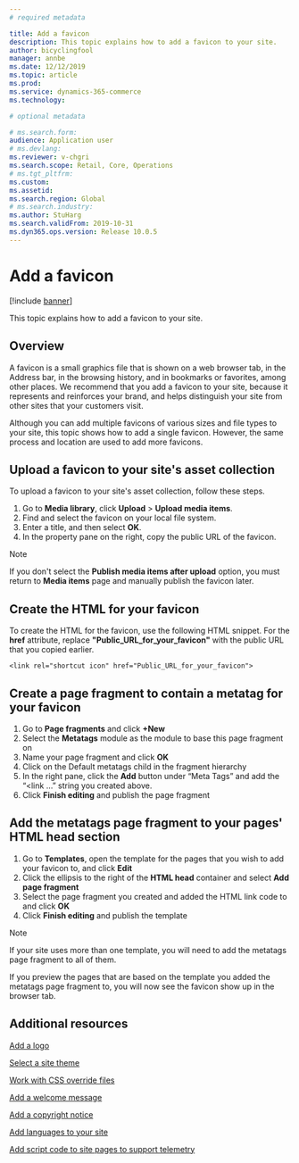 ```yaml
---
# required metadata

title: Add a favicon
description: This topic explains how to add a favicon to your site.
author: bicyclingfool
manager: annbe
ms.date: 12/12/2019
ms.topic: article
ms.prod: 
ms.service: dynamics-365-commerce
ms.technology: 

# optional metadata

# ms.search.form: 
audience: Application user
# ms.devlang: 
ms.reviewer: v-chgri
ms.search.scope: Retail, Core, Operations
# ms.tgt_pltfrm: 
ms.custom: 
ms.assetid: 
ms.search.region: Global
# ms.search.industry: 
ms.author: StuHarg
ms.search.validFrom: 2019-10-31
ms.dyn365.ops.version: Release 10.0.5
---
```


# Add a favicon


[!include [banner](includes/banner.md)]

This topic explains how to add a favicon to your site.

## Overview

A favicon is a small graphics file that is shown on a web browser tab, in the Address bar, in the browsing history, and in bookmarks or favorites, among other places. We recommend that you add a favicon to your site, because it represents and reinforces your brand, and helps distinguish your site from other sites that your customers visit.

Although you can add multiple favicons of various sizes and file types to your site, this topic shows how to add a single favicon. However, the same process and location are used to add more favicons.

## Upload a favicon to your site's asset collection

To upload a favicon to your site's asset collection, follow these steps.

1. Go to **Media library**, click  **Upload** \> **Upload media items**.
1. Find and select the favicon on your local file system.
1. Enter a title, and then select **OK**. 
1. In the property pane on the right, copy the public URL of the favicon.

> [!NOTE]
> If you don't select the **Publish media items after upload** option, you must return to **Media items** page and manually publish the favicon later.

## Create the HTML for your favicon

To create the HTML for the favicon, use the following HTML snippet. For the **href** attribute, replace **"Public\_URL\_for\_your\_favicon"** with the public URL that you copied earlier.

`<link rel="shortcut icon" href="Public_URL_for_your_favicon">`

## Create a page fragment to contain a metatag for your favicon
1. Go to **Page fragments** and click **+New** 
1. Select the **Metatags** module as the module to base this page fragment on
1. Name your page fragment and click **OK**
1. Click on the Default metatags child in the fragment hierarchy
1. In the right pane, click the **Add** button under “Meta Tags” and add the “<link …” string you created above. 
1. Click **Finish editing** and publish the page fragment

## Add the metatags page fragment to your pages' HTML head section
1. Go to **Templates**, open the template for the pages that you wish to add your favicon to, and click **Edit**
1. Click the ellipsis to the right of the **HTML head** container and select **Add page fragment**
1. Select the page fragment you created and added the HTML link code to and click **OK**
1. Click **Finish editing** and publish the template

> [!NOTE]
> If your site uses more than one template, you will need to add the metatags page fragment to all of them.  

If you preview the pages that are based on the template you added the metatags page fragment to, you will now see the favicon show up in the browser tab.

## Additional resources

[Add a logo](add-logo.md)

[Select a site theme](select-site-theme.md)

[Work with CSS override files](css-override-files.md)

[Add a welcome message](add-welcome-message.md)

[Add a copyright notice](add-copyright-notice.md)

[Add languages to your site](add-languages-to-site.md)

[Add script code to site pages to support telemetry](add-telemetry.md)

